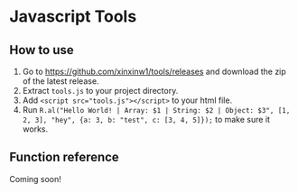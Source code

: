 # Javascript Tools

## How to use

1. Go to https://github.com/xinxinw1/tools/releases and download the zip of the latest release.
2. Extract `tools.js` to your project directory.
3. Add `<script src="tools.js"></script>` to your html file.
4. Run `R.al("Hello World! | Array: $1 | String: $2 | Object: $3", [1, 2, 3], "hey", {a: 3, b: "test", c: [3, 4, 5]});` to make sure it works.

## Function reference

Coming soon!
